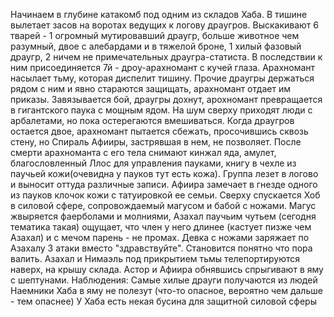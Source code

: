 Начинаем в глубине катакомб под одним из складов Хаба. В тишине вылетает засов на воротах ведущих к логову драугров. Выскакивают 6 тварей - 1 огромный мутировавший драугр, больше животное чем разумный, двое с алебардами и в тяжелой броне, 1 хилый фазовый драугр, 2 ничем не примечательных драугра-статиста. В последствии к ним присоединяется 7й  - дроу-арахномант с кучей глаза. Арахномант насылает тьму, которая диспелит тишину. Прочие драугры держаться рядом с ним и явно стараются защищать, арахномант отдает им приказы. Завязывается бой, драугры дохнут, арохномант превращается в гигантского паука с мощным ядом. На шум сверху приходят люди с арбалетами, но пока остерегаются вмешиваться. Когда драугров остается двое, арахномант пытается сбежать, просочившись сквозь стену, но Спираль Афииры, застрявшая в нем, не позволяет. После смерти арахноманта с его тела снимают кинжал яда, амулет, благословленный Ллос для управления пауками, книгу в чехле из паучьей кожи(очевидна у пауков тут есть кожа). Группа лезет в логово и выносит оттуда различные записи. Афиира замечает в гнезде одного из пауков клочок кожи с татуировкой ее семьи. Сверху спускается Хоб в силовой сфере, сопровождаемый магусом и бабой с ножами. Магус жвыряется фаерболами и молниями, Азахал паучьим чутьем (сегодня тематика такая) ощущает, что член у него длинее (кастует пизже чем Азахал) и с мечом парень - не промах. Девка с ножами заряжает по Азахалу 3 атаки вместо "здравствуйте". Становится понятно что пора валить. Азахал и Нимаэль под прикрытием тьмы телепортируются наверх, на крышу склада. Астор и Афиира обнявшись спрыгивают  в яму с шептунами.
Наблюдения: 
Самые хилые драуги получаются из людей
Наемники Хаба в яму не полезут (что-то опасное, вероятно чем дальше - тем опаснее)
У Хаба есть некая бусина для защитной силовой сферы